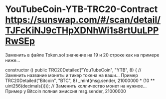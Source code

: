 # YouTubeCoin-YTB-TRC20-Contract https://sunswap.com/#/scan/detail/TJFcKiNJ9cTHpXDNhWi1s8rtUuLPPRwSEp





Заменить в файле Token.sol значение на 19 и 20 строке как на примере ниже...











 constructor () public TRC20Detailed("YouTubeCoin", "YTB", 8) {        // Заменить название монеты и тикер токена на ваши... Пример TRC20Detailed("Bitcoin", "BTC", 8)
        _mint(msg.sender, 21000000 * (10 ** uint256(decimals())));     // Заменить колличество монет на нужное... Пример у Bitcoin полная эмиссия  msg.sender, 21000000
